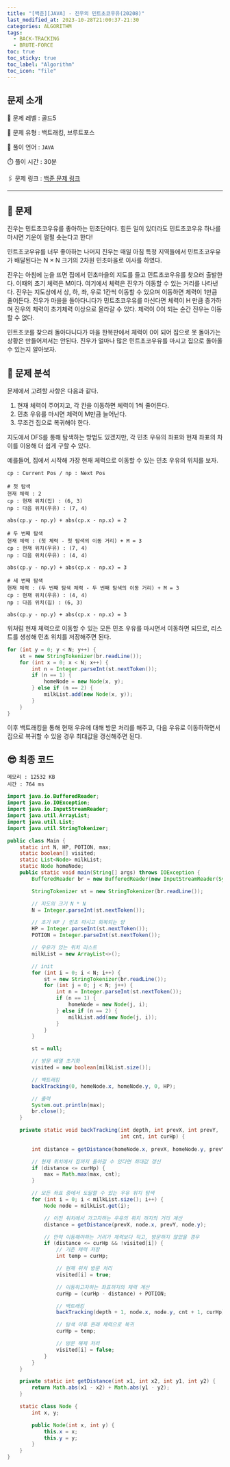 ```yaml
---
title: "[백준][JAVA] - 진우의 민트초코우유(20208)"
last_modified_at: 2023-10-28T21:00:37-21:30
categories: ALGORITHM
tags:
  - BACK-TRACKING
  - BRUTE-FORCE
toc: true
toc_sticky: true
toc_label: "Algorithm"
toc_icon: "file"
---
```


## 문제 소개

🥇️ 문제 레벨 : 골드5

🔔 문제 유형 : 백트래킹, 브루트포스

💬 풀이 언어 : `JAVA`

⏱️ 풀이 시간 : 30분

🖇️ 문제 링크 : [백준 문제 링크](https://www.acmicpc.net/problem/20208)

---

## 📝 문제

진우는 민트초코우유를 좋아하는 민초단이다. 힘든 일이 있더라도 민트초코우유 하나를 마시면 기운이 펄펄 솟는다고 한다!

민트초코우유를 너무 좋아하는 나머지 진우는 매일 아침 특정 지역들에서 민트초코우유가 배달된다는 N × N 크기의 2차원 민초마을로 이사를 하였다.

진우는 아침에 눈을 뜨면 집에서 민초마을의 지도를 들고 민트초코우유를 찾으러 출발한다. 이때의 초기 체력은 M이다. 여기에서 체력은 진우가 이동할 수 있는 거리를 나타낸다. 진우는 지도상에서 상, 하, 좌, 우로 1칸씩 이동할 수 있으며 이동하면 체력이 1만큼 줄어든다. 진우가 마을을 돌아다니다가 민트초코우유를 마신다면 체력이 H 만큼 증가하며 진우의 체력이 초기체력 이상으로 올라갈 수 있다. 체력이 0이 되는 순간 진우는 이동할 수 없다.

민트초코를 찾으러 돌아다니다가 마을 한복판에서 체력이 0이 되어 집으로 못 돌아가는 상황은 만들어져서는 안된다. 진우가 얼마나 많은 민트초코우유를 마시고 집으로 돌아올 수 있는지 알아보자.

## 🤔 문제 분석

문제에서 고려할 사항은 다음과 같다.

1. 현재 체력이 주어지고, 각 칸을 이동하면 체력이 1씩 줄어든다.
2. 민초 우유를 마시면 체력이 M만큼 늘어난다.
3. 무조건 집으로 복귀해야 한다.

지도에서 DFS를 통해 탐색하는 방법도 있겠지만, 각 민초 우유의 좌표와 현재 좌표의 차이를 이용해 더 쉽게 구할 수 있다.

예를들어, 집에서 시작해 가장 현재 체력으로 이동할 수 있는 민초 우유의 위치를 보자.

```
cp : Current Pos / np : Next Pos

# 첫 탐색
현재 체력 : 2
cp : 현재 위치(집) : (6, 3)
np : 다음 위치(우유) : (7, 4)

abs(cp.y - np.y) + abs(cp.x - np.x) = 2

# 두 번째 탐색
현재 체력 : (첫 체력 - 첫 탐색의 이동 거리) + M = 3
cp : 현재 위치(우유) : (7, 4)
np : 다음 위치(우유) : (4, 4)

abs(cp.y - np.y) + abs(cp.x - np.x) = 3

# 세 번째 탐색
현재 체력 : (두 번째 탐색 체력 - 두 번째 탐색의 이동 거리) + M = 3
cp : 현재 위치(우유) : (4, 4)
np : 다음 위치(집) : (6, 3)

abs(cp.y - np.y) + abs(cp.x - np.x) = 3
```

위처럼 현재 체력으로 이동할 수 있는 모든 민초 우유를 마시면서 이동하면 되므로, 리스트를 생성해 민초 위치를 저장해주면 된다.

```java
for (int y = 0; y < N; y++) {
    st = new StringTokenizer(br.readLine());
    for (int x = 0; x < N; x++) {
        int n = Integer.parseInt(st.nextToken());
        if (n == 1) {
            homeNode = new Node(x, y);
        } else if (n == 2) {
            milkList.add(new Node(x, y));
        }
    }
}
```

이후 백트래킹을 통해 현재 우유에 대해 방문 처리를 해주고, 다음 우유로 이동하하면서 집으로 복귀할 수 있을 경우 최대값을 갱신해주면 된다.

## 😎 최종 코드

```
메모리 : 12532 KB
시간 : 764 ms
```

```java
import java.io.BufferedReader;
import java.io.IOException;
import java.io.InputStreamReader;
import java.util.ArrayList;
import java.util.List;
import java.util.StringTokenizer;

public class Main {
    static int N, HP, POTION, max;
    static boolean[] visited;
    static List<Node> milkList;
    static Node homeNode;
    public static void main(String[] args) throws IOException {
        BufferedReader br = new BufferedReader(new InputStreamReader(System.in));

        StringTokenizer st = new StringTokenizer(br.readLine());

        // 지도의 크기 N * N
        N = Integer.parseInt(st.nextToken());

        // 초기 HP / 민초 마시고 회복되는 양
        HP = Integer.parseInt(st.nextToken());
        POTION = Integer.parseInt(st.nextToken());

        // 우유가 있는 위치 리스트
        milkList = new ArrayList<>();

        // init
        for (int i = 0; i < N; i++) {
            st = new StringTokenizer(br.readLine());
            for (int j = 0; j < N; j++) {
                int n = Integer.parseInt(st.nextToken());
                if (n == 1) {
                    homeNode = new Node(j, i);
                } else if (n == 2) {
                    milkList.add(new Node(j, i));
                }
            }
        }

        st = null;

        // 방문 배열 초기화
        visited = new boolean[milkList.size()];

        // 백트래킹
        backTracking(0, homeNode.x, homeNode.y, 0, HP);

        // 출력
        System.out.println(max);
        br.close();
    }

    private static void backTracking(int depth, int prevX, int prevY,
                                     int cnt, int curHp) {
        
        int distance = getDistance(homeNode.x, prevX, homeNode.y, prevY);

        // 현재 위치에서 집까지 돌아갈 수 있다면 최대값 갱신
        if (distance <= curHp) {
            max = Math.max(max, cnt);
        }

        // 모든 좌표 중에서 도달할 수 있는 우유 위치 탐색
        for (int i = 0; i < milkList.size(); i++) {
            Node node = milkList.get(i);

            // 이전 위치에서 가고자하는 우유의 위치 까지의 거리 계산
            distance = getDistance(prevX, node.x, prevY, node.y);

            // 만약 이동해야하는 거리가 체력보다 작고, 방문하지 않았을 경우
            if (distance <= curHp && !visited[i]) {
                // 기존 체력 저장
                int temp = curHp;

                // 현재 위치 방문 처리
                visited[i] = true;

                // 이동하고자하는 좌표까지의 체력 계산
                curHp = (curHp - distance) + POTION;

                // 백트래킹
                backTracking(depth + 1, node.x, node.y, cnt + 1, curHp);

                // 탐색 이후 원래 체력으로 복귀
                curHp = temp;

                // 방문 해제 처리
                visited[i] = false;
            }
        }
    }

    private static int getDistance(int x1, int x2, int y1, int y2) {
        return Math.abs(x1 - x2) + Math.abs(y1 - y2);
    }

    static class Node {
        int x, y;

        public Node(int x, int y) {
            this.x = x;
            this.y = y;
        }
    }
}
```